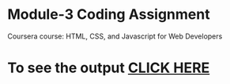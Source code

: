 

# Module-3 Coding Assignment

Coursera course: HTML, CSS, and Javascript for Web Developers

# To see the output [CLICK HERE](https://tobi-ik.github.io/Solutions-HTML-CSS-Javascript/blob/master/Assignments/module-3/index.html)


